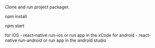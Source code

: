 Clone and run project packager.

npm install

npm start

for iOS  - react-native run-ios or run app in the xCode
for android - react-native run-android or run app in the android studio